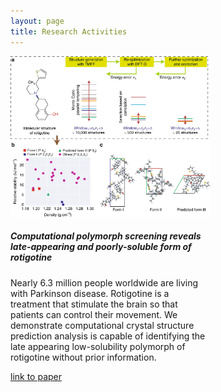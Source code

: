 ```yaml
---
layout: page
title: Research Activities
---
```


<div class="card" style="width: 20rem;">
  <img class="card-img-top" src="/images/rotigotine.webp" alt="Card image cap">
  <div class="card-body">
    <h5 class="card-title">Computational polymorph screening reveals late-appearing and poorly-soluble form of rotigotine</h5>
    <p class="card-text">Nearly 6.3 million people worldwide are living with Parkinson disease. Rotigotine is a treatment that stimulate the brain so that patients can control their movement. We demonstrate computational crystal structure prediction analysis is capable of identifying the late appearing low-solubility polymorph of rotigotine without prior information.</p>
    <a href="https://www.nature.com/articles/s42004-019-0171-y" class="btn btn-primary">link to paper</a>
  </div>
</div>
